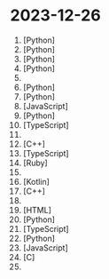 # 2023-12-26

1. [](https://github.comundefined "StreamDiffusion: A Pipeline-Level Solution for Real-Time Interactive Generation") [Python]
2. [](https://github.comundefined "") [Python]
3. [](https://github.comundefined "完全免费开源，基于 Requests 模块实现：TikTok 主页/视频/图集/原声；抖音主页/视频/图集/收藏/直播/原声/合集/评论/账号/搜索/热榜数据采集工具") [Python]
4. [](https://github.comundefined "Dev tool that writes scalable apps from scratch while the developer oversees the implementation") [Python]
5. [](https://github.comundefined "Community designed ERCF v2") 
6. [](https://github.comundefined "GUI-focused roop") [Python]
7. [](https://github.comundefined "AppAgent: Multimodal Agents as Smartphone Users, an LLM-based multimodal agent framework designed to operate smartphone apps.") [Python]
8. [](https://github.comundefined "A dedicated scratchpad for developers") [JavaScript]
9. [](https://github.comundefined "A unified evaluation framework for large language models") [Python]
10. [](https://github.comundefined "📜 A minimalist personal website embodying the purity of paper and freshness of snow.") [TypeScript]
11. [](https://github.comundefined "A curated list of Large Language Model (LLM) Interpretability resources.") 
12. [](https://github.comundefined "G-code generator for 3D printers (Bambu, Prusa, Voron, VzBot, RatRig, Creality, etc.)") [C++]
13. [](https://github.comundefined "An Open-Source Assistants API and GPTs alternative. Dify.AI is an LLM application development platform. It integrates the concepts of Backend as a Service and LLMOps, covering the core tech stack required for building generative AI-native applications, including a built-in RAG engine.") [TypeScript]
14. [](https://github.comundefined "A curated list of engineering blogs") [Ruby]
15. [](https://github.comundefined "This repository contains everything you need to become proficient in System Design") 
16. [](https://github.comundefined "") [Kotlin]
17. [](https://github.comundefined "The Z3 Theorem Prover") [C++]
18. [](https://github.comundefined "Learn how to design systems at scale and prepare for system design interviews") 
19. [](https://github.comundefined "") [HTML]
20. [](https://github.comundefined "A sound cloning tool with a web interface, using your voice or any sound to record audio / 一个带web界面的声音克隆工具，使用你的音色或任意声音来录制音频") [Python]
21. [](https://github.comundefined "A one-of-a-kind resume builder that keeps your privacy in mind. Completely secure, customizable, portable, open-source and free forever. Try it out today!") [TypeScript]
22. [](https://github.comundefined "🏡 Open source home automation that puts local control and privacy first.") [Python]
23. [](https://github.comundefined "Versatile typeface for code, from code.") [JavaScript]
24. [](https://github.comundefined "Jailed iOS app that can install IPAs permanently with arbitary entitlements and root helpers because it trolls Apple") [C]
25. [](https://github.comundefined "🚀✨ Help beginners to contribute to open source projects") 
